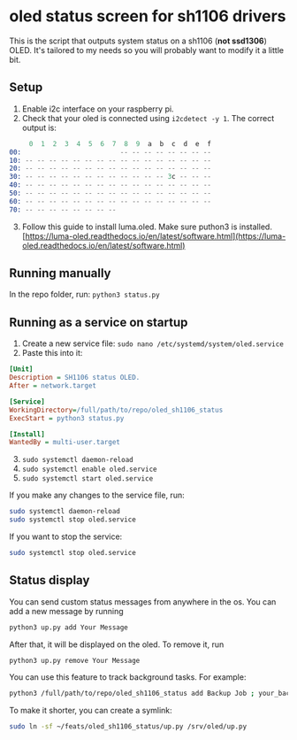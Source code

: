 # oled status screen for sh1106 drivers

This is the script that outputs system status on a sh1106 (**not ssd1306**) OLED. It's tailored to my needs so you will probably want to modify it a little bit.

## Setup

1. Enable i2c interface on your raspberry pi.
2. Check that your oled is connected using `i2cdetect -y 1`. The correct output is:

```s
     0  1  2  3  4  5  6  7  8  9  a  b  c  d  e  f
00:                         -- -- -- -- -- -- -- --
10: -- -- -- -- -- -- -- -- -- -- -- -- -- -- -- --
20: -- -- -- -- -- -- -- -- -- -- -- -- -- -- -- --
30: -- -- -- -- -- -- -- -- -- -- -- -- 3c -- -- --
40: -- -- -- -- -- -- -- -- -- -- -- -- -- -- -- --
50: -- -- -- -- -- -- -- -- -- -- -- -- -- -- -- --
60: -- -- -- -- -- -- -- -- -- -- -- -- -- -- -- --
70: -- -- -- -- -- -- -- --
```

3. Follow this guide to install luma.oled. Make sure puthon3 is installed.
   [https://luma-oled.readthedocs.io/en/latest/software.html](https://luma-oled.readthedocs.io/en/latest/software.html)

## Running manually

In the repo folder, run:
`python3 status.py`

## Running as a service on startup

1. Create a new service file:
   `sudo nano /etc/systemd/system/oled.service`
2. Paste this into it:

```ini
[Unit]
Description = SH1106 status OLED.
After = network.target

[Service]
WorkingDirectory=/full/path/to/repo/oled_sh1106_status
ExecStart = python3 status.py

[Install]
WantedBy = multi-user.target
```

3. `sudo systemctl daemon-reload`
4. `sudo systemctl enable oled.service`
5. `sudo systemctl start oled.service`

If you make any changes to the service file, run:

```bash
sudo systemctl daemon-reload
sudo systemctl stop oled.service
```

If you want to stop the service:

```bash
sudo systemctl stop oled.service
```

## Status display

You can send custom status messages from anywhere in the os. You can add a new message by running

```bash
python3 up.py add Your Message
```

After that, it will be displayed on the oled. To remove it, run

```bash
python3 up.py remove Your Message
```

You can use this feature to track background tasks. For example:

```bash
python3 /full/path/to/repo/oled_sh1106_status add Backup Job ; your_backup_command ; python3 /full/path/to/repo/oled_sh1106_status remove Backup Job
```

To make it shorter, you can create a symlink:

```bash
sudo ln -sf ~/feats/oled_sh1106_status/up.py /srv/oled/up.py
```